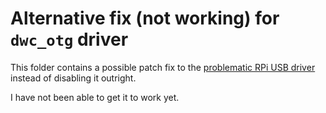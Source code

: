 # Alternative fix (not working) for `dwc_otg` driver

This folder contains a possible patch fix to the [problematic RPi USB driver](https://wiki.linuxfoundation.org/realtime/documentation/known_limitations) instead of disabling it outright.

I have not been able to get it to work yet.
